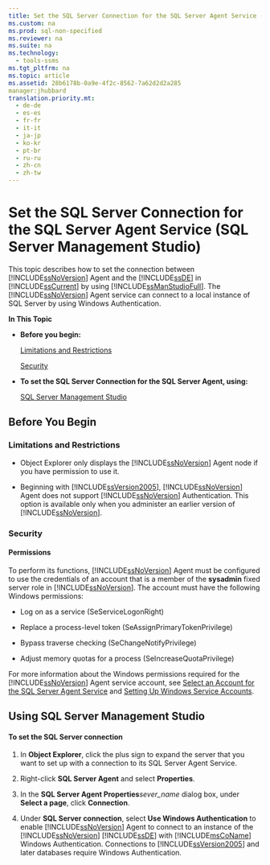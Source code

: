 ```yaml
---
title: Set the SQL Server Connection for the SQL Server Agent Service (SQL Server Management Studio)
ms.custom: na
ms.prod: sql-non-specified
ms.reviewer: na
ms.suite: na
ms.technology: 
  - tools-ssms
ms.tgt_pltfrm: na
ms.topic: article
ms.assetid: 28b6178b-0a9e-4f2c-8562-7a62d2d2a285
manager:jhubbard
translation.priority.mt: 
  - de-de
  - es-es
  - fr-fr
  - it-it
  - ja-jp
  - ko-kr
  - pt-br
  - ru-ru
  - zh-cn
  - zh-tw
---
```

# Set the SQL Server Connection for the SQL Server Agent Service (SQL Server Management Studio)
This topic describes how to set the connection between [!INCLUDE[ssNoVersion](../content/includes/ssNoVersion_md.md)] Agent and the [!INCLUDE[ssDE](../content/includes/ssDE_md.md)] in [!INCLUDE[ssCurrent](../content/includes/ssCurrent_md.md)] by using [!INCLUDE[ssManStudioFull](../content/includes/ssManStudioFull_md.md)]. The [!INCLUDE[ssNoVersion](../content/includes/ssNoVersion_md.md)] Agent service can connect to a local instance of SQL Server by using Windows Authentication.  
  
**In This Topic**  
  
-   **Before you begin:**  
  
    [Limitations and Restrictions](#Restrictions)  
  
    [Security](#Security)  
  
-   **To set the SQL Server Connection for the SQL Server Agent, using:**  
  
    [SQL Server Management Studio](#SSMSProcedure)  
  
## <a name="BeforeYouBegin"></a>Before You Begin  
  
### <a name="Restrictions"></a>Limitations and Restrictions  
  
-   Object Explorer only displays the [!INCLUDE[ssNoVersion](../content/includes/ssNoVersion_md.md)] Agent node if you have permission to use it.  
  
-   Beginning with [!INCLUDE[ssVersion2005](../content/includes/ssVersion2005_md.md)], [!INCLUDE[ssNoVersion](../content/includes/ssNoVersion_md.md)] Agent does not support [!INCLUDE[ssNoVersion](../content/includes/ssNoVersion_md.md)] Authentication. This option is available only when you administer an earlier version of [!INCLUDE[ssNoVersion](../content/includes/ssNoVersion_md.md)].  
  
### <a name="Security"></a>Security  
  
#### <a name="Permissions"></a>Permissions  
To perform its functions, [!INCLUDE[ssNoVersion](../content/includes/ssNoVersion_md.md)] Agent must be configured to use the credentials of an account that is a member of the **sysadmin** fixed server role in [!INCLUDE[ssNoVersion](../content/includes/ssNoVersion_md.md)]. The account must have the following Windows permissions:  
  
-   Log on as a service (SeServiceLogonRight)  
  
-   Replace a process\-level token (SeAssignPrimaryTokenPrivilege)  
  
-   Bypass traverse checking (SeChangeNotifyPrivilege)  
  
-   Adjust memory quotas for a process (SeIncreaseQuotaPrivilege)  
  
For more information about the Windows permissions required for the [!INCLUDE[ssNoVersion](../content/includes/ssNoVersion_md.md)] Agent service account, see [Select an Account for the SQL Server Agent Service](../content/Select-an-Account-for-the-SQL-Server-Agent-Service.md) and [Setting Up Windows Service Accounts](assetId:///309b9dac-0b3a-4617-85ef-c4519ce9d014).  
  
## <a name="SSMSProcedure"></a>Using SQL Server Management Studio  
  
#### To set the SQL Server connection  
  
1.  In **Object Explorer**, click the plus sign to expand the server that you want to set up with a connection to its SQL Server Agent Service.  
  
2.  Right\-click **SQL Server Agent** and select **Properties**.  
  
3.  In the **SQL Server Agent Properties***sever\_name* dialog box, under **Select a page**, click **Connection**.  
  
4.  Under **SQL Server connection**, select **Use Windows Authentication** to enable [!INCLUDE[ssNoVersion](../content/includes/ssNoVersion_md.md)] Agent to connect to an instance of the [!INCLUDE[ssNoVersion](../content/includes/ssNoVersion_md.md)] [!INCLUDE[ssDE](../content/includes/ssDE_md.md)] with [!INCLUDE[msCoName](../content/includes/msCoName_md.md)] Windows Authentication. Connections to [!INCLUDE[ssVersion2005](../content/includes/ssVersion2005_md.md)] and later databases require Windows Authentication.  
  
